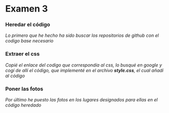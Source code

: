 # Examen 3



### Heredar el código

_Lo primero que he hecho ha sido buscar los repositorios de github con el codigo base necesario_



### Extraer el css

_Copié el enlace del codigo que correspondía al css, lo busqué en google y cogí de allí el código, que implementé en el archivo **style.css**, el cual añadí al código_



### Poner las fotos

_Por último he puesto las fotos en los lugares designados para ellas en el código heredado_

